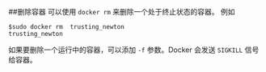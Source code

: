 ##删除容器
可以使用 `docker rm` 来删除一个处于终止状态的容器。
例如
```
$sudo docker rm  trusting_newton
trusting_newton
```
如果要删除一个运行中的容器，可以添加 `-f` 参数。Docker 会发送 `SIGKILL` 信号给容器。

